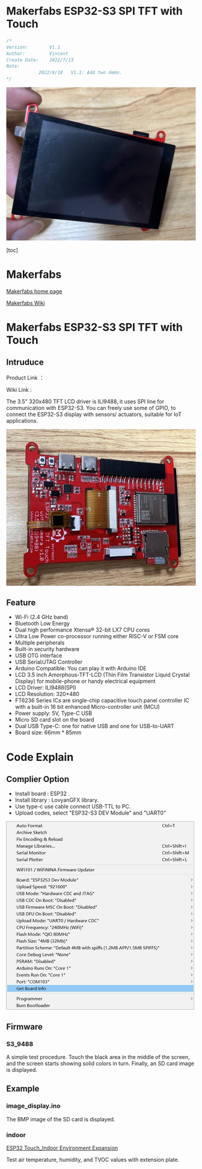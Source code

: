 # Makerfabs ESP32-S3 SPI TFT with Touch

```c++
/*
Version:		V1.1
Author:			Vincent
Create Date:	2022/7/13
Note:
			2022/8/18	V1.1: Add two demo.
*/
```
![](md_pic/main.jpg)


[toc]

# Makerfabs

[Makerfabs home page](https://www.makerfabs.com/)

[Makerfabs Wiki](https://makerfabs.com/wiki/index.php?title=Main_Page)

# Makerfabs ESP32-S3 SPI TFT with Touch
## Intruduce

Product Link ：[]()

Wiki Link : []()

The 3.5" 320x480 TFT LCD driver is ILI9488, it uses SPI line for communication with ESP32-S3. You can freely use some of GPIO, to connect the ESP32-S3 display with sensors/ actuators, suitable for IoT applications.

![back](md_pic/back.jpg)

## Feature

- Wi-Fi (2.4 GHz band)
- Bluetooth Low Energy
- Dual high performance Xtensa® 32-bit LX7 CPU cores
- Ultra Low Power co-processor running either RISC-V or FSM core
- Multiple peripherals
- Built-in security hardware
- USB OTG interface
- USB Serial/JTAG Controller
- Arduino Compatible: You can play it with Arduino IDE
- LCD 3.5 inch Amorphous-TFT-LCD (Thin Film Transistor Liquid Crystal Display) for mobile-phone or handy electrical equipment
- LCD Driver: ILI9488(SPI)
- LCD Resolution: 320*480
- FT6236 Series ICs are single-chip capacitive touch panel controller IC with a built-in 16 bit enhanced Micro-controller unit (MCU)
- Power supply: 5V, Type-C USB
- Micro SD card slot on the board
- Dual USB Type-C: one for native USB and one for USB-to-UART
- Board size: 66mm * 85mm



# Code Explain

## Complier Option

- Install board : ESP32 .
- Install library : LovyanGFX library. 
- Use type-c use cable connect USB-TTL to PC.
- Upload codes, select "ESP32-S3 DEV Module" and "UART0"

![](md_pic/complier.jpg)

## Firmware

### S3_9488

A simple test procedure. Touch the black area in the middle of the screen, and the screen starts showing solid colors in turn. Finally, an SD card image is displayed.



## Example

### image_display.ino

The BMP image of the SD card is displayed.



### indoor

[ESP32 Touch_Indoor Environment Expansion](https://www.makerfabs.com/esp32-touch-indoor-environment-expansion.html)

Test air temperature, humidity, and TVOC values with extension plate.